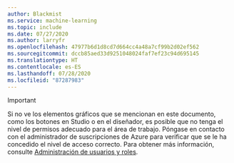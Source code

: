 ```yaml
---
author: Blackmist
ms.service: machine-learning
ms.topic: include
ms.date: 07/27/2020
ms.author: larryfr
ms.openlocfilehash: 47977b6d1d8cd7d664cc4a48a7cf99b2d02ef562
ms.sourcegitcommit: dccb85aed33d9251048024faf7ef23c94d695145
ms.translationtype: HT
ms.contentlocale: es-ES
ms.lasthandoff: 07/28/2020
ms.locfileid: "87287983"
---
```

> [!IMPORTANT]
> Si no ve los elementos gráficos que se mencionan en este documento, como los botones en Studio o en el diseñador, es posible que no tenga el nivel de permisos adecuado para el área de trabajo. Póngase en contacto con el administrador de suscripciones de Azure para verificar que se le ha concedido el nivel de acceso correcto. Para obtener más información, consulte [Administración de usuarios y roles](/azure/machine-learning/how-to-assign-roles).